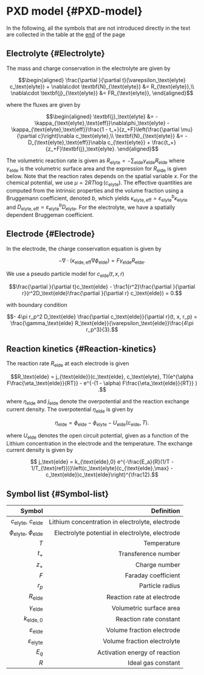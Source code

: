 
# PXD model {#PXD-model}

In the following, all the symbols that are not introduced directly in the text are collected in the table at the [end](/manuals/user_guide/pxd_model#Symbol-list) of the page

## Electrolyte {#Electrolyte}

The mass and charge conservation in the electrolyte are given by

$$\begin{aligned}
  \frac{\partial }{\partial t}(\varepsilon_\text{elyte} c_\text{elyte}) + \nabla\cdot \textbf{N}_{\text{elyte}} &=  R_{\text{elyte}},\\
  \nabla\cdot \textbf{j}_{\text{elyte}} &= FR_{\text{elyte}},
\end{aligned}$$

where the fluxes are given by

$$\begin{aligned}
  \textbf{j}_\text{elyte}   &= -\kappa_{\text{elyte},\text{eff}}\nabla\phi_\text{elyte} - \kappa_{\text{elyte},\text{eff}}\frac{1 - t_+}{z_+F}\left(\frac{\partial \mu}{\partial c}\right)\nabla c_\text{elyte},\\
  \textbf{N}_{\text{elyte}} &= - D_{\text{elyte},\text{eff}}\nabla c_{\text{elyte}} + \frac{t_+}{z_+F}\textbf{j}_\text{elyte}.
\end{aligned}$$

The volumetric reaction rate is given as $R_\text{elyte} = -\sum_\text{elde} \gamma_\text{elde} R_\text{elde}$ where $\gamma_{\text{elde}}$ is the volumetric surface area and the expression for $R_\text{elde}$ is given below. Note that the reaction rates depends on the spatial variable $x$. For the chemical potential, we use $\mu = 2RT\log(c_\text{elyte})$. The effective quantities are computed from the intrinsic properties and the volume fraction using a Bruggemann coefficient, denoted $b$, which yields $\kappa_{\text{elyte},\text{eff}} = \varepsilon_\text{elyte}^{b}\kappa_{\text{elyte}}$ and $D_{\text{elyte},\text{eff}} = \varepsilon_\text{elyte}^{b}D_{\text{elyte}}$. For the electrolyte, we have a spatially dependent Bruggeman coefficient.

## Electrode {#Electrode}

In the electrode, the charge conservation equation is given by

$$  -\nabla\cdot (\kappa_{\text{elde}, \text{eff}} \nabla \phi_\text{elde}) = F\gamma_\text{elde} R_{\text{elde}}.$$

We use a pseudo particle model for $c_\text{elde}(t, x, r)$

$$\frac{\partial }{\partial t}c_\text{elde} - \frac1{r^2}\frac{\partial }{\partial r}(r^2D_\text{elde}\frac{\partial }{\partial r} c_\text{elde}) = 0.$$

with boundary condition

$$- 4\pi r_p^2 D_\text{elde} \frac{\partial c_\text{elde}}{\partial r}(t, x, r_p) = \frac{\gamma_\text{elde} R_\text{elde}}{\varepsilon_\text{elde}}\frac{4\pi r_p^3}{3}.$$

## Reaction kinetics {#Reaction-kinetics}

The reaction rate $R_\text{elde}$ at each electrode is given

$$R_\text{elde} = j_{\text{elde}}(c_\text{elde}, c_\text{elyte}, T)(e^{\alpha F\frac{\eta_\text{elde}}{RT}} - e^{-(1 - \alpha) F\frac{\eta_\text{elde}}{RT}} ) .$$

where $\eta_\text{elde}$ and $j_\text{elde}$ denote the overpotential and the reaction exchange current density. The overpotential $\eta_\text{elde}$ is given by

$$\eta_\text{elde} = \phi_\text{elde} - \phi_\text{elyte} - U_\text{elde}(c_\text{elde}, T).$$

where $U_\text{elde}$ denotes the open circuit potential, given as a function of the Lithium concentration in the electrode and the temperature.  The exchange current density is given by

$$  j_\text{elde} = k_{\text{elde},0} e^{-\frac{E_a}{R}(1/T - 1/T_{\text{ref}})}\left(c_\text{elyte}(c_{\text{elde},\max} - c_\text{elde})c_\text{elde}\right)^{\frac12}.$$

## Symbol list {#Symbol-list}

|                                  Symbol |                                      Definition |
| ---------------------------------------:| -----------------------------------------------:|
|       $c_\text{elyte}$, $c_\text{elde}$ | Lithium concentration in electrolyte, electrode |
| $\phi_\text{elyte}$, $\phi_\text{elde}$ | Electrolyte potential in electrolyte, electrode |
|                                     $T$ |                                     Temperature |
|                                   $t_+$ |                             Transference number |
|                                   $z_+$ |                                   Charge number |
|                                     $F$ |                             Faraday coefficient |
|                                   $r_p$ |                                 Particle radius |
|                         $R_\text{elde}$ |                      Reaction rate at electrode |
|                    $\gamma_\text{elde}$ |                         Volumetric surface area |
|                    $k_{\text{elde}, 0}$ |                          Reaction rate constant |
|               $\varepsilon_\text{elde}$ |                       Volume fraction electrode |
|              $\varepsilon_\text{elyte}$ |                     Volume fraction electrolyte |
|                                   $E_q$ |                   Activation energy of reaction |
|                                     $R$ |                              Ideal gas constant |

